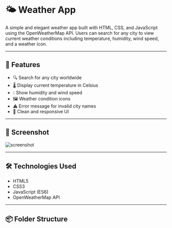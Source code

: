 # 🌤️ Weather App

A simple and elegant weather app built with HTML, CSS, and JavaScript using the OpenWeatherMap API. Users can search for any city to view current weather conditions including temperature, humidity, wind speed, and a weather icon.

---

## 🚀 Features

- 🔍 Search for any city worldwide
- 🌡️ Display current temperature in Celsius
- 💧 Show humidity and wind speed
- 🖼️ Weather condition icons
- ⚠️ Error message for invalid city names
- 🎨 Clean and responsive UI

---

## 📸 Screenshot

![screenshot](images/screenshot.png) <!-- Replace with actual screenshot if available -->

---

## 🛠️ Technologies Used

- HTML5
- CSS3
- JavaScript (ES6)
- OpenWeatherMap API

---

## 📦 Folder Structure

